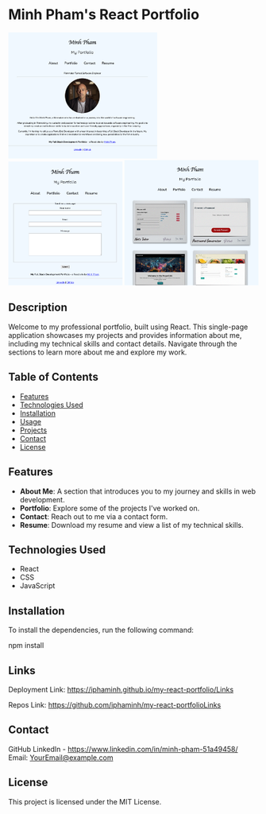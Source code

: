 # Minh Pham's React Portfolio

<img src="https://github.com/iphaminh/my-react-portfolio/raw/main/src/assets/img/Screenshot1.png" width="300" />
<img src="https://github.com/iphaminh/my-react-portfolio/raw/main/src/assets/img/Screenshot2.png" width="230" />
<img src="https://github.com/iphaminh/my-react-portfolio/raw/main/src/assets/img/Screenshot3.png" width="270" />


## Description

Welcome to my professional portfolio, built using React. This single-page application showcases my projects and provides information about me, including my technical skills and contact details. Navigate through the sections to learn more about me and explore my work.

## Table of Contents

- [Features](#features)
- [Technologies Used](#technologies-used)
- [Installation](#installation)
- [Usage](#usage)
- [Projects](#projects)
- [Contact](#contact)
- [License](#license)

## Features

- **About Me**: A section that introduces you to my journey and skills in web development.
- **Portfolio**: Explore some of the projects I've worked on.
- **Contact**: Reach out to me via a contact form.
- **Resume**: Download my resume and view a list of my technical skills.

## Technologies Used

- React
- CSS
- JavaScript

## Installation

To install the dependencies, run the following command:

npm install

## Links

Deployment Link: https://iphaminh.github.io/my-react-portfolio/Links 

Repos Link: https://github.com/iphaminh/my-react-portfolioLinks

## Contact

GitHub
LinkedIn - https://www.linkedin.com/in/minh-pham-51a49458/
Email: YourEmail@example.com 

## License

This project is licensed under the MIT License.